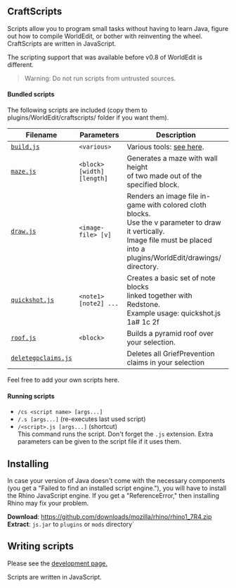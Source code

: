 ## CraftScripts
Scripts allow you to program small tasks without having to learn Java, figure out how to compile WorldEdit, or bother with reinventing the wheel. CraftScripts are written in JavaScript.

The scripting support that was available before v0.8 of WorldEdit is different.

> Warning: Do not run scripts from untrusted sources.

#### Bundled scripts
The following scripts are included (copy them to plugins/WorldEdit/craftscripts/ folder if you want them).

| Filename |    Parameters     | Description |
| --- | --- | --- |
| [`build.js`](build.js)	| `<various>` | Various tools: [see here](http://inhaze.net/resources/build_commands/#commands). |
| [`maze.js`](maze.js) | `<block> [width] [length]` | Generates a maze with wall height<br> of two made out of the specified block. |
| [`draw.js`](draw.js) | `<image-file> [v]` | Renders an image file in-game with colored cloth blocks. <br>Use the v parameter to draw it vertically. <br>Image file must be placed into a plugins/WorldEdit/drawings/ directory. |
| [`quickshot.js`](quickshot.js) | `<note1> [note2] ...` | Creates a basic set of note blocks <br>linked together with Redstone. <br>Example usage: quickshot.js 1a# 1c 2f |
| [`roof.js`](roof.js)	| `<block>` | Builds a pyramid roof over your selection. |
| [`deletegpclaims.js`](deletegpclaims.js)	|  | Deletes all GriefPrevention claims in your selection |

Feel free to add your own scripts here.

#### Running scripts
 - `/cs <script name> [args...]`    
 - `/.s [args...]` (re-executes last used script)    
 - `/<script>.js [args...]` (shortcut)    
This command runs the script. Don't forget the `.js` extension. Extra parameters can be given to the script file if it uses them.

## Installing
In case your version of Java doesn't come with the necessary components (you get a "Failed to find an installed script engine."), you will have to install the Rhino JavaScript engine. If you get a "ReferenceError," then installing Rhino may fix your problem.

**Download**: https://github.com/downloads/mozilla/rhino/rhino1_7R4.zip   
**Extract**: `js.jar` to `plugins` or `mods` directory`    

## Writing scripts
Please see the [development page.](http://wiki.sk89q.com/wiki/WorldEdit/Scripting/Development)

Scripts are written in JavaScript.
